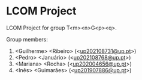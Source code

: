 # LCOM Project

LCOM Project for group T&lt;m&gt;&lt;n&gt;G&lt;p&gt;&lt;q&gt;.

Group members:

1. &lt;Guilherme&gt; &lt;Ribeiro&gt; (&lt;up202108731@up.pt&gt;)
2. &lt;Pedro&gt; &lt;Januário&gt; (&lt;up202108768@up.pt&gt;)
3. &lt;Mariana&gt; &lt;Rocha&gt; (&lt;up202004656@up.pt&gt;)
4. &lt;Inês&gt; &lt;Guimarães&gt; (&lt;up201907886@up.pt&gt;)
